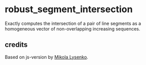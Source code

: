 # robust_segment_intersection
Exactly computes the intersection of a pair of line segments as a homogeneous 
vector of non-overlapping increasing sequences.

## credits
Based on js-version by [Mikola Lysenko](https://github.com/mikolalysenko/exact-segment-intersect).  
